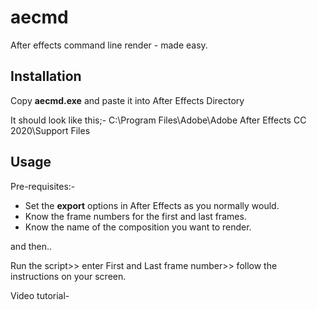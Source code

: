 # aecmd
After effects command line render - made easy.

## Installation
Copy **aecmd.exe** and paste it into After Effects Directory

It should look like this;-
C:\Program Files\Adobe\Adobe After Effects CC 2020\Support Files


## Usage
Pre-requisites:-
* Set the **export** options in After Effects as you normally would.
* Know the frame numbers for the first and last frames.
* Know the name of the composition you want to render.

and then..

 Run the script>>
 enter First and Last frame number>>
 follow the instructions on your screen.

Video tutorial-
